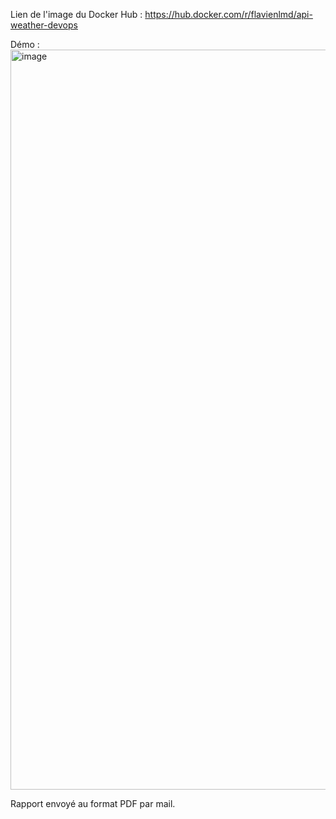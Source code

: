 Lien de l'image du Docker Hub : https://hub.docker.com/r/flavienlmd/api-weather-devops

Démo : 
<img width="1184" alt="image" src="https://user-images.githubusercontent.com/82394589/172055766-dc73f2ae-bd1a-4a7b-a02f-7458edc94cfd.png">

Rapport envoyé au format PDF par mail.
